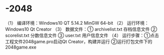 # -2048
（1）	编译环境：Windows10 QT 5.14.2 MinGW 64-bit
（2）	运行环境：Windows10 Qt Creator
（3）	数据文件：① archivelist.txt 存档信息文件 ② scorelist.txt 分数信息文件 ③ user.txt 用户信息文件
（4）	运行步骤：①点击工程文件2048game.pro启动Qt Creator，构建并运行 ②运行打包文件下的2048game.exe
